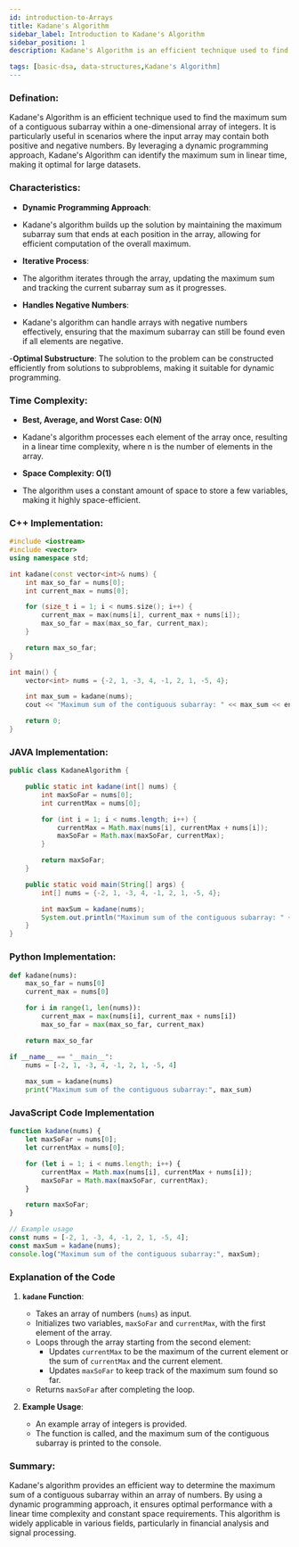 ```yaml
---
id: introduction-to-Arrays
title: Kadane's Algorithm
sidebar_label: Introduction to Kadane's Algorithm
sidebar_position: 1
description: Kadane's Algorithm is an efficient technique used to find the maximum sum of a contiguous subarray within a one-dimensional array of integers. It is particularly useful in scenarios where the input array may contain both positive and negative numbers. By leveraging a dynamic programming approach, Kadane's Algorithm can identify the maximum sum in linear time, making it optimal for large datasets.

tags: [basic-dsa, data-structures,Kadane's Algorithm]
---
```



### Defination:

Kadane's Algorithm is an efficient technique used to find the maximum sum of a contiguous subarray within a one-dimensional array of integers. It is particularly useful in scenarios where the input array may contain both positive and negative numbers. By leveraging a dynamic programming approach, Kadane's Algorithm can identify the maximum sum in linear time, making it optimal for large datasets.

### Characteristics:

- **Dynamic Programming Approach**:
- Kadane's algorithm builds up the solution by maintaining the maximum subarray sum that ends at each position in the array, allowing for efficient computation of the overall maximum.

- **Iterative Process**:
- The algorithm iterates through the array, updating the maximum sum and tracking the current subarray sum as it progresses.

- **Handles Negative Numbers**:
- Kadane's algorithm can handle arrays with negative numbers effectively, ensuring that the maximum subarray can still be found even if all elements are negative.

-**Optimal Substructure**:
The solution to the problem can be constructed efficiently from solutions to subproblems, making it suitable for dynamic programming.

### Time Complexity:

- **Best, Average, and Worst Case: O(N)**  
 - Kadane's algorithm processes each element of the array once, resulting in a linear time complexity, where n is the number of elements in the array.

- **Space Complexity: O(1)**  
- The algorithm uses a constant amount of space to store a few variables, making it highly space-efficient.


### C++ Implementation:

```cpp
#include <iostream>
#include <vector>
using namespace std;

int kadane(const vector<int>& nums) {
    int max_so_far = nums[0];
    int current_max = nums[0];

    for (size_t i = 1; i < nums.size(); i++) {
        current_max = max(nums[i], current_max + nums[i]);
        max_so_far = max(max_so_far, current_max);
    }

    return max_so_far;
}

int main() {
    vector<int> nums = {-2, 1, -3, 4, -1, 2, 1, -5, 4};

    int max_sum = kadane(nums);
    cout << "Maximum sum of the contiguous subarray: " << max_sum << endl;

    return 0;
}

```

### JAVA Implementation:

```java
public class KadaneAlgorithm {

    public static int kadane(int[] nums) {
        int maxSoFar = nums[0];
        int currentMax = nums[0];

        for (int i = 1; i < nums.length; i++) {
            currentMax = Math.max(nums[i], currentMax + nums[i]);
            maxSoFar = Math.max(maxSoFar, currentMax);
        }

        return maxSoFar;
    }

    public static void main(String[] args) {
        int[] nums = {-2, 1, -3, 4, -1, 2, 1, -5, 4};

        int maxSum = kadane(nums);
        System.out.println("Maximum sum of the contiguous subarray: " + maxSum);
    }
}

```

### Python Implementation:
```py
def kadane(nums):
    max_so_far = nums[0]
    current_max = nums[0]

    for i in range(1, len(nums)):
        current_max = max(nums[i], current_max + nums[i])
        max_so_far = max(max_so_far, current_max)

    return max_so_far

if __name__ == "__main__":
    nums = [-2, 1, -3, 4, -1, 2, 1, -5, 4]
    
    max_sum = kadane(nums)
    print("Maximum sum of the contiguous subarray:", max_sum)

```

### JavaScript Code Implementation

```javascript
function kadane(nums) {
    let maxSoFar = nums[0];
    let currentMax = nums[0];

    for (let i = 1; i < nums.length; i++) {
        currentMax = Math.max(nums[i], currentMax + nums[i]);
        maxSoFar = Math.max(maxSoFar, currentMax);
    }

    return maxSoFar;
}

// Example usage
const nums = [-2, 1, -3, 4, -1, 2, 1, -5, 4];
const maxSum = kadane(nums);
console.log("Maximum sum of the contiguous subarray:", maxSum);
```

### Explanation of the Code

1. **`kadane` Function**: 
   - Takes an array of numbers (`nums`) as input.
   - Initializes two variables, `maxSoFar` and `currentMax`, with the first element of the array.
   - Loops through the array starting from the second element:
     - Updates `currentMax` to be the maximum of the current element or the sum of `currentMax` and the current element.
     - Updates `maxSoFar` to keep track of the maximum sum found so far.
   - Returns `maxSoFar` after completing the loop.

2. **Example Usage**: 
   - An example array of integers is provided.
   - The function is called, and the maximum sum of the contiguous subarray is printed to the console.


### Summary:

Kadane's algorithm provides an efficient way to determine the maximum sum of a contiguous subarray within an array of numbers. By using a dynamic programming approach, it ensures optimal performance with a linear time complexity and constant space requirements. This algorithm is widely applicable in various fields, particularly in financial analysis and signal processing.
